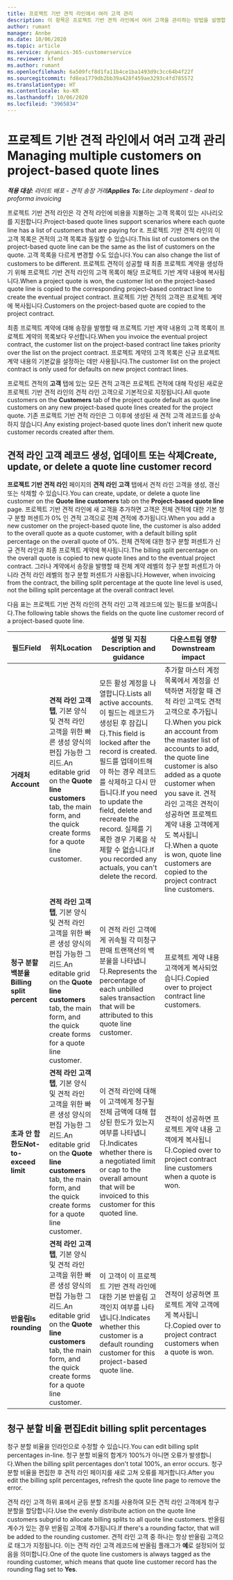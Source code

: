 ```yaml
---
title: 프로젝트 기반 견적 라인에서 여러 고객 관리
description: 이 항목은 프로젝트 기반 견적 라인에서 여러 고객을 관리하는 방법을 설명합니다.
author: rumant
manager: Annbe
ms.date: 10/06/2020
ms.topic: article
ms.service: dynamics-365-customerservice
ms.reviewer: kfend
ms.author: rumant
ms.openlocfilehash: 6a509fcf8d1fa11b4ce1ba1493d9c3cc64b4f22f
ms.sourcegitcommit: fd8ea1779db2bb39a428f459ae3293c4fd785572
ms.translationtype: HT
ms.contentlocale: ko-KR
ms.lasthandoff: 10/06/2020
ms.locfileid: "3965834"
---
```

# <a name="managing-multiple-customers-on-project-based-quote-lines"></a><span data-ttu-id="a8603-103">프로젝트 기반 견적 라인에서 여러 고객 관리</span><span class="sxs-lookup"><span data-stu-id="a8603-103">Managing multiple customers on project-based quote lines</span></span>

<span data-ttu-id="a8603-104">_**적용 대상:** 라이트 배포 - 견적 송장 거래_</span><span class="sxs-lookup"><span data-stu-id="a8603-104">_**Applies To:** Lite deployment - deal to proforma invoicing_</span></span>

<span data-ttu-id="a8603-105">프로젝트 기반 견적 라인은 각 견적 라인에 비용을 지불하는 고객 목록이 있는 시나리오를 지원합니다.</span><span class="sxs-lookup"><span data-stu-id="a8603-105">Project-based quote lines support scenarios where each quote line has a list of customers that are paying for it.</span></span> <span data-ttu-id="a8603-106">프로젝트 기반 견적 라인의 이 고객 목록은 견적의 고객 목록과 동일할 수 있습니다.</span><span class="sxs-lookup"><span data-stu-id="a8603-106">This list of customers on the project-based quote line can be the same as the list of customers on the quote.</span></span> <span data-ttu-id="a8603-107">고객 목록을 다르게 변경할 수도 있습니다.</span><span class="sxs-lookup"><span data-stu-id="a8603-107">You can also change the list of customers to be different.</span></span> <span data-ttu-id="a8603-108">프로젝트 견적이 성공할 때 최종 프로젝트 계약을 생성하기 위해 프로젝트 기반 견적 라인의 고객 목록이 해당 프로젝트 기반 계약 내용에 복사됩니다.</span><span class="sxs-lookup"><span data-stu-id="a8603-108">When a project quote is won, the customer list on the project-based quote line is copied to the corresponding project–based contract line to create the eventual project contract.</span></span> <span data-ttu-id="a8603-109">프로젝트 기반 견적의 고객은 프로젝트 계약에 복사됩니다.</span><span class="sxs-lookup"><span data-stu-id="a8603-109">Customers on the project-based quote are copied to the project contract.</span></span>

<span data-ttu-id="a8603-110">최종 프로젝트 계약에 대해 송장을 발행할 때 프로젝트 기반 계약 내용의 고객 목록이 프로젝트 계약의 목록보다 우선합니다.</span><span class="sxs-lookup"><span data-stu-id="a8603-110">When you invoice the eventual project contract, the customer list on the project-based contract line takes priority over the list on the project contract.</span></span> <span data-ttu-id="a8603-111">프로젝트 계약의 고객 목록은 신규 프로젝트 계약 내용의 기본값을 설정하는 데만 사용됩니다.</span><span class="sxs-lookup"><span data-stu-id="a8603-111">The customer list on the project contract is only used for defaults on new project contract lines.</span></span>

<span data-ttu-id="a8603-112">프로젝트 견적의 **고객** 탭에 있는 모든 견적 고객은 프로젝트 견적에 대해 작성된 새로운 프로젝트 기반 견적 라인의 견적 라인 고객으로 기본적으로 지정됩니다.</span><span class="sxs-lookup"><span data-stu-id="a8603-112">All quote customers on the **Customers** tab of the project quote default as quote line customers on any new project-based quote lines created for the project quote.</span></span> <span data-ttu-id="a8603-113">기존 프로젝트 기반 견적 라인은 그 이후에 생성된 새 견적 고객 레코드를 상속하지 않습니다.</span><span class="sxs-lookup"><span data-stu-id="a8603-113">Any existing project-based quote lines don't inherit new quote customer records created after them.</span></span>

## <a name="create-update-or-delete-a-quote-line-customer-record"></a><span data-ttu-id="a8603-114">견적 라인 고객 레코드 생성, 업데이트 또는 삭제</span><span class="sxs-lookup"><span data-stu-id="a8603-114">Create, update, or delete a quote line customer record</span></span>

<span data-ttu-id="a8603-115">**프로젝트 기반 견적 라인** 페이지의 **견적 라인 고객** 탭에서 견적 라인 고객을 생성, 갱신 또는 삭제할 수 있습니다.</span><span class="sxs-lookup"><span data-stu-id="a8603-115">You can create, update, or delete a quote line customer on the **Quote line customers** tab on the **Project-based quote line** page.</span></span> <span data-ttu-id="a8603-116">프로젝트 기반 견적 라인에 새 고객을 추가하면 고객은 전체 견적에 대한 기본 청구 분할 퍼센트가 0% 인 견적 고객으로 전체 견적에 추가됩니다.</span><span class="sxs-lookup"><span data-stu-id="a8603-116">When you add a new customer on the project-based quote line, the customer is also added to the overall quote as a quote customer, with a default billing split percentage on the overall quote of 0%.</span></span> <span data-ttu-id="a8603-117">전체 견적에 대한 청구 분할 퍼센트가 신규 견적 라인과 최종 프로젝트 계약에 복사됩니다.</span><span class="sxs-lookup"><span data-stu-id="a8603-117">The billing split percentage on the overall quote is copied to new quote lines and to the eventual project contract.</span></span> <span data-ttu-id="a8603-118">그러나 계약에서 송장을 발행할 때 전체 계약 레벨의 청구 분할 퍼센트가 아니라 견적 라인 레벨의 청구 분할 퍼센트가 사용됩니다.</span><span class="sxs-lookup"><span data-stu-id="a8603-118">However, when invoicing from the contract, the billing split percentage at the quote line level is used, not the billing split percentage at the overall contract level.</span></span> 

<span data-ttu-id="a8603-119">다음 표는 프로젝트 기반 견적 라인의 견적 라인 고객 레코드에 있는 필드를 보여줍니다.</span><span class="sxs-lookup"><span data-stu-id="a8603-119">The following table shows the fields on the quote line customer record of a project-based quote line.</span></span>

| <span data-ttu-id="a8603-120">필드</span><span class="sxs-lookup"><span data-stu-id="a8603-120">Field</span></span> | <span data-ttu-id="a8603-121">위치</span><span class="sxs-lookup"><span data-stu-id="a8603-121">Location</span></span> | <span data-ttu-id="a8603-122">설명 및 지침</span><span class="sxs-lookup"><span data-stu-id="a8603-122">Description and guidance</span></span> | <span data-ttu-id="a8603-123">다운스트림 영향</span><span class="sxs-lookup"><span data-stu-id="a8603-123">Downstream impact</span></span> |
| --- | --- | --- | --- |
| <span data-ttu-id="a8603-124">**거래처**</span><span class="sxs-lookup"><span data-stu-id="a8603-124">**Account**</span></span> | <span data-ttu-id="a8603-125">**견적 라인 고객 탭**, 기본 양식 및 견적 라인 고객을 위한 빠른 생성 양식의 편집 가능한 그리드.</span><span class="sxs-lookup"><span data-stu-id="a8603-125">An editable grid on the **Quote line customers** tab, the main form, and the quick create forms for a quote line customer.</span></span> | <span data-ttu-id="a8603-126">모든 활성 계정을 나열합니다.</span><span class="sxs-lookup"><span data-stu-id="a8603-126">Lists all active accounts.</span></span> <span data-ttu-id="a8603-127">이 필드는 레코드가 생성된 후 잠깁니다.</span><span class="sxs-lookup"><span data-stu-id="a8603-127">This field is locked after the record is created.</span></span> <span data-ttu-id="a8603-128">필드를 업데이트해야 하는 경우 레코드를 삭제하고 다시 만듭니다.</span><span class="sxs-lookup"><span data-stu-id="a8603-128">If you need to update the field, delete and recreate the record.</span></span> <span data-ttu-id="a8603-129">실제를 기록한 경우 기록을 삭제할 수 없습니다.</span><span class="sxs-lookup"><span data-stu-id="a8603-129">If you recorded any actuals, you can't delete the record.</span></span> | <span data-ttu-id="a8603-130">추가할 마스터 계정 목록에서 계정을 선택하면 저장할 때 견적 라인 고객도 견적 고객으로 추가됩니다.</span><span class="sxs-lookup"><span data-stu-id="a8603-130">When you pick an account from the master list of accounts to add, the quote line customer is also added as a quote customer when you save it.</span></span> <span data-ttu-id="a8603-131">견적 라인 고객은 견적이 성공하면 프로젝트 계약 내용 고객에게도 복사됩니다.</span><span class="sxs-lookup"><span data-stu-id="a8603-131">When a quote is won, quote line customers are copied to the project contract line customers.</span></span> |
| <span data-ttu-id="a8603-132">**청구 분할 백분율**</span><span class="sxs-lookup"><span data-stu-id="a8603-132">**Billing split percent**</span></span> | <span data-ttu-id="a8603-133">**견적 라인 고객 탭**, 기본 양식 및 견적 라인 고객을 위한 빠른 생성 양식의 편집 가능한 그리드.</span><span class="sxs-lookup"><span data-stu-id="a8603-133">An editable grid on the **Quote line customers** tab, the main form, and the quick create forms for a quote line customer.</span></span> | <span data-ttu-id="a8603-134">이 견적 라인 고객에게 귀속될 각 미청구 판매 트랜잭션의 백분율을 나타냅니다.</span><span class="sxs-lookup"><span data-stu-id="a8603-134">Represents the percentage of each unbilled sales transaction that will be attributed to this quote line customer.</span></span> | <span data-ttu-id="a8603-135">프로젝트 계약 내용 고객에게 복사되었습니다.</span><span class="sxs-lookup"><span data-stu-id="a8603-135">Copied over to project contract line customers.</span></span> |
| <span data-ttu-id="a8603-136">**초과 안 함 한도**</span><span class="sxs-lookup"><span data-stu-id="a8603-136">**Not-to-exceed limit**</span></span> | <span data-ttu-id="a8603-137">**견적 라인 고객 탭**, 기본 양식 및 견적 라인 고객을 위한 빠른 생성 양식의 편집 가능한 그리드.</span><span class="sxs-lookup"><span data-stu-id="a8603-137">An editable grid on the **Quote line customers** tab, the main form, and the quick create forms for a quote line customer.</span></span> | <span data-ttu-id="a8603-138">이 견적 라인에 대해 이 고객에게 청구될 전체 금액에 대해 협상된 한도가 있는지 여부를 나타냅니다.</span><span class="sxs-lookup"><span data-stu-id="a8603-138">Indicates whether there is a negotiated limit or cap to the overall amount that will be invoiced to this customer for this quoted line.</span></span> | <span data-ttu-id="a8603-139">견적이 성공하면 프로젝트 계약 내용 고객에게 복사됩니다.</span><span class="sxs-lookup"><span data-stu-id="a8603-139">Copied over to project contract line customers when a quote is won.</span></span> |
| <span data-ttu-id="a8603-140">**반올림**</span><span class="sxs-lookup"><span data-stu-id="a8603-140">**Is rounding**</span></span> | <span data-ttu-id="a8603-141">**견적 라인 고객 탭**, 기본 양식 및 견적 라인 고객을 위한 빠른 생성 양식의 편집 가능한 그리드.</span><span class="sxs-lookup"><span data-stu-id="a8603-141">An editable grid on the **Quote line customers** tab, the main form, and the quick create forms for a quote line customer.</span></span> | <span data-ttu-id="a8603-142">이 고객이 이 프로젝트 기반 견적 라인에 대한 기본 반올림 고객인지 여부를 나타냅니다.</span><span class="sxs-lookup"><span data-stu-id="a8603-142">Indicates whether this customer is a default rounding customer for this project-based quote line.</span></span> | <span data-ttu-id="a8603-143">견적이 성공하면 프로젝트 계약 고객에게 복사됩니다.</span><span class="sxs-lookup"><span data-stu-id="a8603-143">Copied over to project contract customers when a quote is won.</span></span> |

## <a name="edit-billing-split-percentages"></a><span data-ttu-id="a8603-144">청구 분할 비율 편집</span><span class="sxs-lookup"><span data-stu-id="a8603-144">Edit billing split percentages</span></span>

<span data-ttu-id="a8603-145">청구 분할 비율을 인라인으로 수정할 수 있습니다.</span><span class="sxs-lookup"><span data-stu-id="a8603-145">You can edit billing split percentages in-line.</span></span> <span data-ttu-id="a8603-146">청구 분할 비율의 합계가 100%가 아니면 오류가 발생합니다.</span><span class="sxs-lookup"><span data-stu-id="a8603-146">When the billing split percentages don't total 100%, an error occurs.</span></span> <span data-ttu-id="a8603-147">청구 분할 비율을 편집한 후 견적 라인 페이지를 새로 고쳐 오류를 제거합니다.</span><span class="sxs-lookup"><span data-stu-id="a8603-147">After you edit the billing split percentages, refresh the quote line page to remove the error.</span></span>

<span data-ttu-id="a8603-148">견적 라인 고객 하위 표에서 균등 분할 조치를 사용하여 모든 견적 라인 고객에게 청구 분할을 할당합니다.</span><span class="sxs-lookup"><span data-stu-id="a8603-148">Use the evenly distribute action on the quote line customers subgrid to allocate billing splits to all quote line customers.</span></span> <span data-ttu-id="a8603-149">반올림 계수가 있는 경우 반올림 고객에 추가됩니다.</span><span class="sxs-lookup"><span data-stu-id="a8603-149">If there's a rounding factor, that will be added to the rounding customer.</span></span> <span data-ttu-id="a8603-150">견적 라인 고객 중 하나는 항상 반올림 고객으로 태그가 지정됩니다. 이는 견적 라인 고객 레코드에 반올림 플래그가 **예**로 설정되어 있음을 의미합니다.</span><span class="sxs-lookup"><span data-stu-id="a8603-150">One of the quote line customers is always tagged as the rounding customer, which means that quote line customer record has the rounding flag set to **Yes**.</span></span> 
